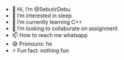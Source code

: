 - 👋 Hi, I’m @SebutirDebu
- 👀 I’m interested in sleep
- 🌱 I’m currently learning C++
- 💞️ I’m looking to collaborate on assignment
- 📫 How to reach me whatsapp
- 😄 Pronouns: he
- ⚡ Fun fact: nothing fun

<!---
ButirDebu/ButirDebu is a ✨ special ✨ repository because its `README.md` (this file) appears on your GitHub profile.
You can click the Preview link to take a look at your changes.
--->
